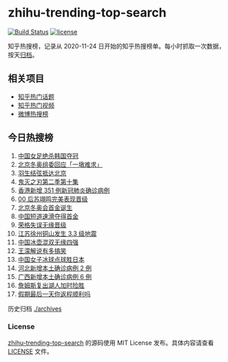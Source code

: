 # zhihu-trending-top-search

[![Build Status](https://github.com/justjavac/zhihu-trending-top-search/workflows/ci/badge.svg?branch=main)](https://github.com/justjavac/zhihu-trending-top-search/actions)
[![license](https://img.shields.io/github/license/justjavac/zhihu-trending-top-search)](https://github.com/justjavac/zhihu-trending-top-search/blob/main/LICENSE)

知乎热搜榜，记录从 2020-11-24 日开始的知乎热搜榜单。每小时抓取一次数据，按天[归档](./archives)。

## 相关项目

- [知乎热门话题](https://github.com/justjavac/zhihu-trending-hot-questions)
- [知乎热门视频](https://github.com/justjavac/zhihu-trending-hot-video)
- [微博热搜榜](https://github.com/justjavac/weibo-trending-hot-search)

## 今日热搜榜

<!-- BEGIN -->
<!-- 最后更新时间 Mon Feb 07 2022 03:04:38 GMT+0800 (China Standard Time) -->

1. [中国女足绝杀韩国夺冠](https://www.zhihu.com/search?q=中国女足)
1. [北京冬奥组委回应「一墩难求」](https://www.zhihu.com/search?q=冰墩墩)
1. [羽生结弦抵达北京](https://www.zhihu.com/search?q=羽生结弦)
1. [鬼灭之刃第二季第十集](https://www.zhihu.com/search?q=鬼灭之刃)
1. [香港新增 351 例新冠肺炎确诊病例](https://www.zhihu.com/search?q=香港疫情)
1. [00 后苏翊鸣完美表现晋级](https://www.zhihu.com/search?q=苏翊鸣)
1. [北京冬奥会首金诞生](https://www.zhihu.com/search?q=越野滑雪)
1. [中国短道速滑夺得首金](https://www.zhihu.com/search?q=短道速滑)
1. [荣格失误无缘晋级](https://www.zhihu.com/search?q=荣格)
1. [江苏徐州铜山发生 3.3 级地震](https://www.zhihu.com/search?q=江苏徐州地震)
1. [中国冰壶混双无缘四强](https://www.zhihu.com/search?q=冰壶)
1. [王濛解说有多搞笑](https://www.zhihu.com/search?q=王濛解说)
1. [中国女子冰球点球胜日本](https://www.zhihu.com/search?q=冰球)
1. [河北新增本土确诊病例 2 例](https://www.zhihu.com/search?q=河北疫情)
1. [广西新增本土确诊病例 6 例](https://www.zhihu.com/search?q=广西疫情)
1. [詹姆斯复出湖人加时险胜](https://www.zhihu.com/search?q=湖人)
1. [假期最后一天你返程顺利吗](https://www.zhihu.com/search?q=返程)

<!-- END -->

历史归档 [./archives](./archives)

### License

[zhihu-trending-top-search](https://github.com/justjavac/zhihu-trending-top-search)
的源码使用 MIT License 发布。具体内容请查看 [LICENSE](./LICENSE) 文件。
